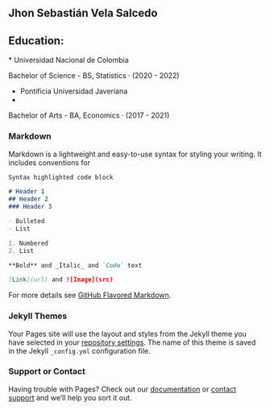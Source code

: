 ## Jhon Sebastián Vela Salcedo

<script type="text/javascript" src="https://platform.linkedin.com/badges/js/profile.js" async defer></script>

<h2> Education: </h2>
* Universidad Nacional de Colombia

Bachelor of Science - BS, Statistics · (2020 - 2022)

* Pontificia Universidad Javeriana
* 
Bachelor of Arts - BA, Economics · (2017 - 2021)

### Markdown

Markdown is a lightweight and easy-to-use syntax for styling your writing. It includes conventions for

```markdown
Syntax highlighted code block

# Header 1
## Header 2
### Header 3

- Bulleted
- List

1. Numbered
2. List

**Bold** and _Italic_ and `Code` text

[Link](url) and ![Image](src)
```

For more details see [GitHub Flavored Markdown](https://guides.github.com/features/mastering-markdown/).

### Jekyll Themes

Your Pages site will use the layout and styles from the Jekyll theme you have selected in your [repository settings](https://github.com/SebastianVela/Web-Page/settings). The name of this theme is saved in the Jekyll `_config.yml` configuration file.

### Support or Contact

Having trouble with Pages? Check out our [documentation](https://docs.github.com/categories/github-pages-basics/) or [contact support](https://support.github.com/contact) and we’ll help you sort it out.
